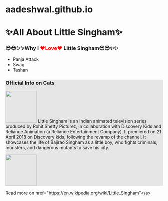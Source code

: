# aadeshwal.github.io
<!DOCTYPE html>


<title>CSS width, height, and overflow</title> <style> .lovey-dovey { color: red; }
    #official-info {
        background: rgb(230, 230, 230);
    }
</style>
<h1>✨All About Little Singham✨</h1>

<h3>😎😎✨✨Why I <span class="lovey-dovey">❤Love❤</span> Little Singham😎😎✨✨</h3>
<ul>
    <li>Panja Attack
    <li>Swag
    <li>Tashan
</ul>


<div id="official-info"><h3>Official Info on Cats</h3>
<p><img src="https://www.filmcompanion.in/wp-content/uploads/2019/11/Film-companion-netflix-kid-singham-inline-image-2-1.jpg" width="100"> Little Singham is an Indian animated television series produced by Rohit Shetty Picturez, in collaboration with Discovery Kids and Reliance Animation (a Reliance Entertainment Company). It premiered on 21 April 2018 on Discovery kids, following the revamp of the channel. It showcases the life of Bajirao Singham as a little boy, who fights criminals, monsters, and dangerous mutants to save his city.</p>
<p><img src="https://encrypted-tbn0.gstatic.com/images?q=tbn:ANd9GcTW4TvebP_qHeF3geLHo05YePsLMlwL5gVt7g&usqp=CAU" width="100"></p>

</div>

Read more on <a> href="https://en.wikipedia.org/wiki/Little_Singham"</a>
